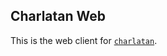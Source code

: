 ## Charlatan Web

This is the web client for [`charlatan`](https://github.com/jdnavarro/charlatan).
